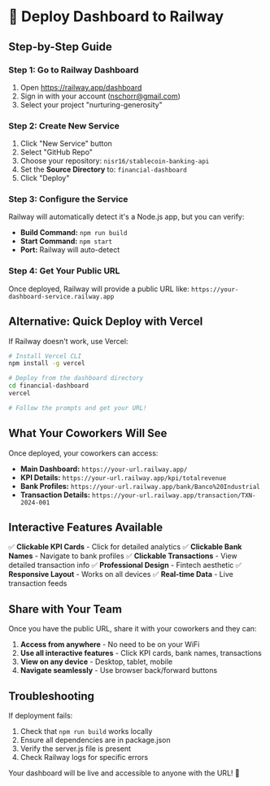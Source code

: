 # 🚀 Deploy Dashboard to Railway

## Step-by-Step Guide

### Step 1: Go to Railway Dashboard
1. Open https://railway.app/dashboard
2. Sign in with your account (nschorr@gmail.com)
3. Select your project "nurturing-generosity"

### Step 2: Create New Service
1. Click "New Service" button
2. Select "GitHub Repo"
3. Choose your repository: `nisr16/stablecoin-banking-api`
4. Set the **Source Directory** to: `financial-dashboard`
5. Click "Deploy"

### Step 3: Configure the Service
Railway will automatically detect it's a Node.js app, but you can verify:
- **Build Command:** `npm run build`
- **Start Command:** `npm start`
- **Port:** Railway will auto-detect

### Step 4: Get Your Public URL
Once deployed, Railway will provide a public URL like:
`https://your-dashboard-service.railway.app`

## Alternative: Quick Deploy with Vercel

If Railway doesn't work, use Vercel:

```bash
# Install Vercel CLI
npm install -g vercel

# Deploy from the dashboard directory
cd financial-dashboard
vercel

# Follow the prompts and get your URL!
```

## What Your Coworkers Will See

Once deployed, your coworkers can access:

- **Main Dashboard:** `https://your-url.railway.app/`
- **KPI Details:** `https://your-url.railway.app/kpi/totalrevenue`
- **Bank Profiles:** `https://your-url.railway.app/bank/Banco%20Industrial`
- **Transaction Details:** `https://your-url.railway.app/transaction/TXN-2024-001`

## Interactive Features Available

✅ **Clickable KPI Cards** - Click for detailed analytics
✅ **Clickable Bank Names** - Navigate to bank profiles
✅ **Clickable Transactions** - View detailed transaction info
✅ **Professional Design** - Fintech aesthetic
✅ **Responsive Layout** - Works on all devices
✅ **Real-time Data** - Live transaction feeds

## Share with Your Team

Once you have the public URL, share it with your coworkers and they can:

1. **Access from anywhere** - No need to be on your WiFi
2. **Use all interactive features** - Click KPI cards, bank names, transactions
3. **View on any device** - Desktop, tablet, mobile
4. **Navigate seamlessly** - Use browser back/forward buttons

## Troubleshooting

If deployment fails:
1. Check that `npm run build` works locally
2. Ensure all dependencies are in package.json
3. Verify the server.js file is present
4. Check Railway logs for specific errors

Your dashboard will be live and accessible to anyone with the URL! 🎉 
